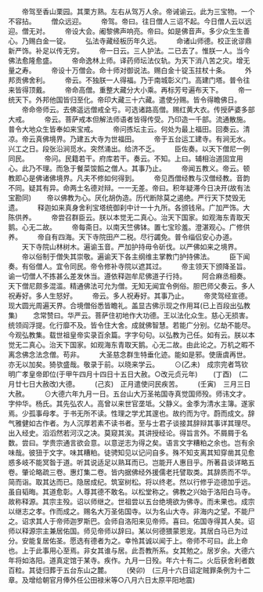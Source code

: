 <!-- { "loadSidebar": true } -->
　　帝驾至香山栗园。其栗方熟。左右从驾万人余。帝诫谕云。此为三宝物。一个不容拈。
　　僧众远迎。
　　帝驾。帝曰。往日僧人三诏不起。今日僧人云以远迎。僧无对。
　　帝设大会。阇黎佛声响亮。帝曰。如是佛音声。多少众生生善心。乃赐白金一锭。
　　弘法寺藏经板历年久远。
　　命诸山师德。校正讹谬鼎新严饰。补足以传无穷。
　　帝一日云。三人护法。二已去了。惟朕一人。当今佛法愈隆愈盛。
　　帝命逸林上师。译药师坛法仪轨。为天下消八苦之灾。增无量之寿。
　　帝设十万僧会。命十师对御说法。赐白金十锭玉拄杖十条。
　　外邦贡佛舍利。
　　帝云。不独朕一人得福。乃于南城彰义门。高建门塔。普令往来皆得顶戴。
　　帝命高僧。重整大藏分大小乘。再标芳号遍布天下。
　　帝一统天下。外邦他国皆归至化。帝印大藏三十六藏。遣使分赐。皆令得瞻佛日。
　　帝命帝师云。去佛遥远僧戒全亏。可选诸路高僧。赐红黄大衣。传授萨婆多部大戒。
　　帝云。菩萨戒本但解法师语者皆得传受。乃印造一千部。流通散施。普令大地众生皆奉如来宝戒。
　　帝问拣坛主云。何处为最上福田。回奏云。清凉。帝云真佛境界。乃建五大寺为世福田。
　　帝于五台运工建寺。有涧无水。兴工之日。段张沿涧觅水。突然涌出。给济不乏。
　　臣佐奏。以天下僧尼一例同民。
　　帝问。民籍若干。府库若干。奏云。不知。上曰。辅相治道固宜用心。此乃不理。而急于餐菜馂饀之僧人。其事乃止。
　　帝闻五教义。帝云。顿教即心是佛诸佛境界。凡夫不修如何得到。
　　帝见西僧经教与汉僧经教。音韵不同。疑其有异。命两土名德对辩。一一无差。帝曰。积年疑滞今日决开(故有法宝勘同)
　　帝以佛教为心。厌化胡伪造。历代断除莫之遏绝。严行天下焚毁无遗。
　　释迦如来真身舍利宝塔统御刹中计一十九所。各颁钱帛。广加严饰。大陈供养。
　　帝尝召群臣云。朕以本觉无二真心。治天下国家。如观海东青取天鹅。心无二故。
　　帝每斋日。以南天竺佛钵。置七宝珍羞。澄湛观心。广修供养。
　　帝自有四海。天下寺院田产二税。尽行蠲免。普令缁侣安心办道。
　　天下寺院山林树木。遍谕玉音。严加护持毋令斫伐。以严佛如来之境界。
　　帝以俗制于僧失其崇敬。遍谕天下各主纲维主掌教门护持佛法。
　　臣下闻奏。有俗僧人。宜令同民。帝令修补寺院以遮其过。
　　帝主领天下颁降圣旨。谕一切僧人不拣甚么差发休当。遵依释迦牟尼佛道子行持。
　　阿合麻丞相奏。天下僧尼颇多混滥。精通佛法可允为僧。无知无闻宜令例俗。胆巴师父奏云。多人祝寿好。多人生怒好。
　　帝云。多人祝寿好。其事乃止。
　　帝灵驾经宣德。现大圆光周遍天界。合境僧俗悉皆瞻礼。盖显古佛示现之作用耳(已上百段出弘教集)
　　念常赞曰。华严云。菩萨住初地作大功德。王以法化众生。慈心无损害。统领阎浮提。化行靡不及。皆令住大舍。成就佛智慧。若能广分别。亿劫不能尽。今观弘教集。载世祖皇帝实录百余篇。字字句句。以弘教为己任。如有云。朕以本觉无二真心。治天下国家。如观海东青取天鹅。心无二故。由此论之。万机之暇不离念佛念法念僧。苟非。
　　大圣慈念群生特垂化迹。能如是邪。使唐虞再世。亦无以加矣。猗欤盛哉。敬录于前。以晓来学云。
　　⊙(乙未)　成宗完者笃钦明广孝皇帝即位(于甲午四月十四日十五日大赦。○改元贞元年)
　　(丁酉)　(二月廿七日大赦改)大德。
　　(己亥)　正月遣使问民疾苦。
　　(壬寅)　三月三日大赦。
　　⊙大德六年九月一日。五台山大万圣祐国寺真觉国师殁。师讳文才。字仲华。杨氏。其先弘农人。高曾以来世官垄坻。父静义。金季为清水主簿。遂家焉。少孤事母孝。于书无所不读。性理之学尤其邃也。故约而为守。蔚而成文。辞气雅健如古作者。为人沉厚若素不读书者。至与士君子谈接其辞辩其事详其理尽。出入经史。滔滔然若河汉之决。莫窥其涘。其讲授经论。得旨言外。不屑屑于名数。尝曰。学贵宗通言欲会意。以意逆志为得之矣。语言文字糟粕之余也。岂有余味哉。彼狃于文字。味其糟粕。徒骋知见以记问自多。殊不知支离其知穿凿其见愈惑多岐不能冥昝于道。听其说适足以熟耳而已。岂能开人惠目乎。所著县谈详略五卷。肇论略疏三卷。惠灯集二卷。皆内据佛经外援儒老托譬取类。其辞质而不华。简而诣。取其达而已。隐居成纪。筑室树松。将以终老。然以行修乎迩德加乎远。虽自韬晦。其道愈彰。人尊其德不敢名。以松堂称之。佛教之兴始于洛阳白马寺。故称释源。其宗主殁。诏以师继之。世祖尝以五台绝境欲为佛寺。而未果也。成宗以继志之孝。作而成之。赐名大万圣佑国寺。以为名山大寺。非海内之望。不能尸之。诏求其人于帝师迦罗斯巴。会师自洛阳来见帝师。喜曰。佑国寺得其人矣。诏师以释源宗主兼居佑国。师见帝师以辞曰。某以何德猥蒙恩宠。其居白马已为过分。安能复居佑圣。愿选有德者为之。幸怜其诚以闻于上。帝师不可曰。此上命也。上于此事用心至焉。非女其谁与居。此吾教所系。女其勉之。居岁余。大德六年将如洛阳。道真定馆于某寺。疾作。九月一日殁。年六十有二。火后获舍利者数百粒。其徒归葬于五台东山之麓。
　　(癸卯)　(三月十六日诏定贼罪条例为十二章。及增给朝官月俸外任公田禄米等○八月六日太原平阳地震)
